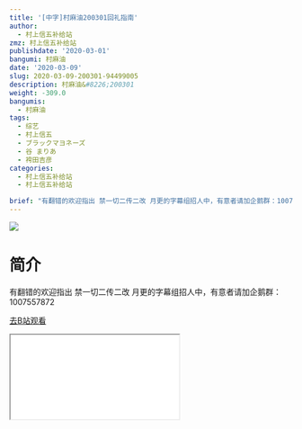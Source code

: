 ```yaml
---
title: '[中字]村麻油200301回礼指南'
author:
  - 村上信五补给站
zmz: 村上信五补给站
publishdate: '2020-03-01'
bangumi: 村麻油
date: '2020-03-09'
slug: 2020-03-09-200301-94499005
description: 村麻油&#8226;200301
weight: -309.0
bangumis:
  - 村麻油
tags:
  - 综艺
  - 村上信五
  - ブラックマヨネーズ
  - 谷 まりあ
  - 袴田吉彦
categories:
  - 村上信五补给站
  - 村上信五补给站

brief: "有翻错的欢迎指出 禁一切二传二改 月更的字幕组招人中，有意者请加企鹅群：1007557872"
---
```

![](https://raw.githubusercontent.com/tcgriffith/owaraisite/master/static/tmpimg/6314cf5522b352130843c88765285ea2341dd77d.jpg.480.jpg)
# 简介  
有翻错的欢迎指出
禁一切二传二改
月更的字幕组招人中，有意者请加企鹅群：1007557872  

[去B站观看](https://www.bilibili.com/video/av94499005/)
<div class ="resp-container"><iframe class="testiframe" src="//player.bilibili.com/player.html?aid=94499005"", scrolling="no", allowfullscreen="true" > </iframe></div> 

